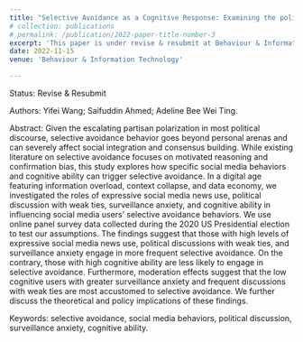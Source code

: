 ```yaml
---
title: "Selective Avoidance as a Cognitive Response: Examining the political use of social media and surveillance anxiety in avoidance behaviors."
# collection: publications
# permalink: /publication/2022-paper-title-number-3
excerpt: 'This paper is under revise & resubmit at Behaviour & Information Technology.'
date: 2022-11-15
venue: 'Behaviour & Information Technology'

---
```

Status:
Revise & Resubmit

Authors: 
Yifei Wang; Saifuddin Ahmed; Adeline Bee Wei Ting.

Abstract: 
Given the escalating partisan polarization in most political discourse, selective avoidance
behavior goes beyond personal arenas and can severely affect social integration and consensus building. While existing literature on selective avoidance focuses on motivated reasoning and confirmation bias, this study explores how specific social media behaviors and cognitive ability can trigger selective avoidance. In a digital age featuring information overload, context collapse, and data economy, we investigated the roles of expressive social media news use, political discussion with weak ties, surveillance anxiety, and cognitive ability in influencing social media users’ selective avoidance behaviors. We use online panel survey data collected during the 2020 US Presidential election to test our assumptions. The findings suggest that those with high levels of expressive social media news use, political discussions with weak ties, and surveillance anxiety engage in more frequent selective avoidance. On the contrary, those with high cognitive ability are less likely to engage in selective avoidance. Furthermore, moderation effects suggest that the low cognitive users with greater surveillance anxiety and frequent discussions with weak ties are most accustomed to selective avoidance. We further discuss the theoretical and policy implications of these findings.

Keywords: 
selective avoidance, social media behaviors, political discussion, surveillance anxiety, cognitive ability.